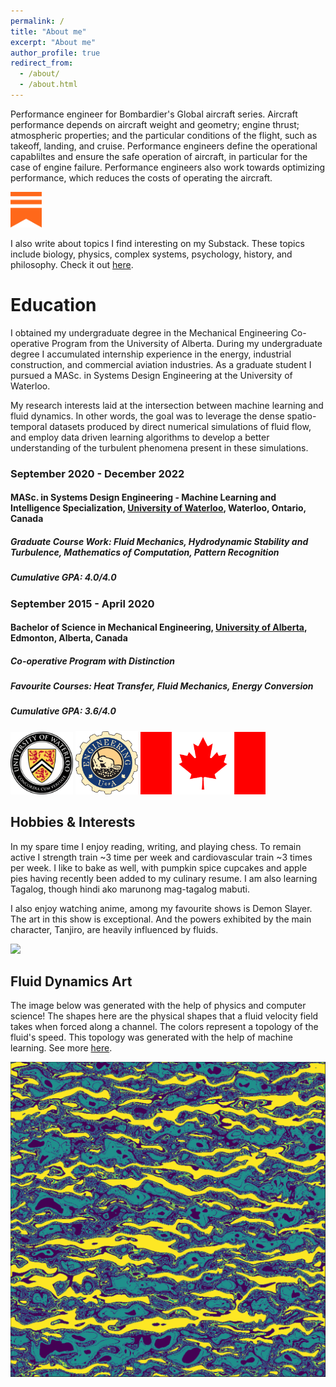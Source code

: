 ```yaml
---
permalink: /
title: "About me"
excerpt: "About me"
author_profile: true
redirect_from: 
  - /about/
  - /about.html
---
```


Performance engineer for Bombardier's Global aircraft series. Aircraft performance depends on aircraft weight and geometry; engine thrust; atmospheric properties; and the particular conditions of the flight, such as takeoff, landing, and cruise. Performance engineers define the operational capabliltes and ensure the safe operation of aircraft, in particular for the case of engine failure. Performance engineers also work towards optimizing performance, which reduces the costs of operating the aircraft.

<img src="/images/substack-icon.png" alt="drawing" width="50"/>

I also write about topics I find interesting on my Substack. These topics include biology, physics, complex systems, psychology, history, and philosophy. Check it out [here](https://johnlyne.substack.com/).

Education
======
I obtained my undergraduate degree in the Mechanical Engineering Co-operative Program from the University of Alberta. During my undergraduate degree I accumulated internship experience in the energy, industrial construction, and commercial aviation industries. As a graduate student I pursued a MASc. in Systems Design Engineering at the University of Waterloo.

My research interests laid at the intersection between machine learning and fluid dynamics. In other words, the goal was to leverage the dense spatio-temporal datasets produced by direct numerical simulations of fluid flow, and employ data driven learning algorithms to develop a better understanding of the turbulent phenomena present in these simulations.

### September 2020 - December 2022

#### **MASc. in Systems Design Engineering - Machine Learning and Intelligence Specialization, [University of Waterloo](https://uwaterloo.ca/engineering/), Waterloo, Ontario, Canada** 
##### **Graduate Course Work: Fluid Mechanics, Hydrodynamic Stability and Turbulence, Mathematics of Computation, Pattern Recognition**

##### **Cumulative GPA: 4.0/4.0**

### September 2015 - April 2020

#### **Bachelor of Science in Mechanical Engineering, [University of Alberta](https://www.ualberta.ca/engineering/index.html), Edmonton, Alberta, Canada**

##### **Co-operative Program with Distinction**

##### Favourite Courses: Heat Transfer, Fluid Mechanics, Energy Conversion

##### **Cumulative GPA: 3.6/4.0**

<img src="/images/uwaterloo.png" alt="drawing" width="100"/>   <img src="/images/uofa.png" alt="drawing" width="100"/> <img src="/images/canada.png" alt="drawing" width="200"/>
 
Hobbies & Interests
---
In my spare time I enjoy reading, writing, and playing chess. To remain active I strength train ~3 time per week and cardiovascular train ~3 times per week. I like to bake as well, with pumpkin spice cupcakes and apple pies having recently been added to my culinary resume. I am also learning Tagalog, though hindi ako marunong mag-tagalog mabuti.


I also enjoy watching anime, among my favourite shows is Demon Slayer. The art in this show is exceptional. And the powers exhibited by the main character, Tanjiro, are heavily influenced by fluids.

<img src="/images/ds_gif.gif">


Fluid Dynamics Art
---
The image below was generated with the help of physics and computer science! The shapes here are the physical shapes that a fluid velocity field takes when forced along a channel. The colors represent a topology of the fluid's speed. This topology was generated with the help of machine learning. See more [here](https://john-lyne.github.io/art/).

<img src="/images/som_data_transform2.png">
